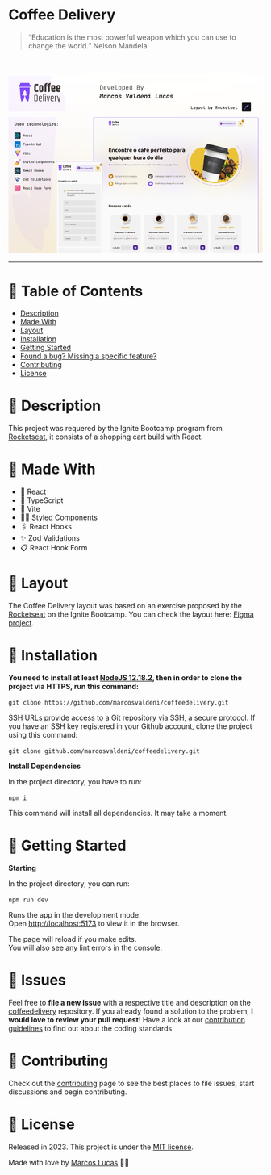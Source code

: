 # Coffee Delivery

> “Education is the most powerful weapon which you can use to change the world.” Nelson Mandela

<br />
<p align="center"><img src=".github/thumbnail.png?raw=true"/></p>

---

# :pushpin: Table of Contents
* [Description](#memo-description)
* [Made With](#rocket-made-with)
* [Layout](#handbag-layout)
* [Installation](#construction_worker-installation)
* [Getting Started](#runner-getting-started)
* [Found a bug? Missing a specific feature?](#bug-issues)
* [Contributing](#tada-contributing)
* [License](#closed_book-license)

# :memo: Description
This project was requered by the Ignite Bootcamp program from [Rocketseat](https://www.rocketseat.com.br/), it consists of a shopping cart build with React.

# :rocket: Made With

* 💫 React
* 💠 TypeScript
* 💛 Vite
* 💅🏻 Styled Components
* 🖇 React Hooks
* ✨ Zod Validations
* 📋 React Hook Form

# :handbag: Layout
The Coffee Delivery layout was based on an exercise proposed by the [Rocketseat](https://www.rocketseat.com.br/) on the Ignite Bootcamp. You can check the layout here: [Figma project](https://www.figma.com/file/5yT9ZzZmRQRS4yivGGB3pl/Coffee-Delivery/duplicate).

# :construction_worker: Installation

**You need to install at least [NodeJS 12.18.2](https://nodejs.org/), then in order to clone the project via HTTPS, run this command:**

```git clone https://github.com/marcosvaldeni/coffeedelivery.git```

SSH URLs provide access to a Git repository via SSH, a secure protocol. If you have an SSH key registered in your Github account, clone the project using this command:

```git clone github.com/marcosvaldeni/coffeedelivery.git```

**Install Dependencies**

In the project directory, you have to run:

`npm i`

This command will install all dependencies. It may take a moment.

# :runner: Getting Started

**Starting**

In the project directory, you can run:

`npm run dev`

Runs the app in the development mode.\
Open [http://localhost:5173](http://localhost:5173) to view it in the browser.

The page will reload if you make edits.\
You will also see any lint errors in the console.

# :bug: Issues

Feel free to **file a new issue** with a respective title and description on the [coffeedelivery](https://github.com/marcosvaldeni/coffeedelivery/issues) repository. If you already found a solution to the problem, **I would love to review your pull request**! Have a look at our [contribution guidelines](https://github.com/marcosvaldeni/coffeedelivery/blob/master/CONTRIBUTING.md) to find out about the coding standards.

# :tada: Contributing

Check out the [contributing](https://github.com/marcosvaldeni/coffeedelivery/blob/master/CONTRIBUTING.md) page to see the best places to file issues, start discussions and begin contributing.

# :closed_book: License

Released in 2023.
This project is under the [MIT license](https://github.com/marcosvaldeni/coffeedelivery/blob/master/LICENSE).

Made with love by [Marcos Lucas](https://github.com/marcosvaldeni) 💚🚀
